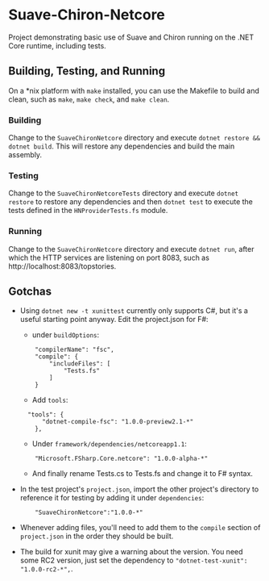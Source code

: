 Suave-Chiron-Netcore
====================

Project demonstrating basic use of Suave and Chiron running on the .NET Core
runtime, including tests.

Building, Testing, and Running
--------
On a *nix platform with `make` installed, you can use the Makefile to 
build and clean, such as `make`, `make check`, and `make clean`.

### Building
Change to the `SuaveChironNetcore` directory and execute 
`dotnet restore && dotnet build`.  This will restore any dependencies and build
the main assembly.

### Testing
Change to the `SuaveChironNetcoreTests` directory and execute `dotnet restore`
to restore any dependencies and then `dotnet test` to execute the tests defined
in the `HNProviderTests.fs` module.

### Running
Change to the `SuaveChironNetcore` directory and execute `dotnet run`, after 
which the HTTP services are listening on port 8083, such as 
http://localhost:8083/topstories.


Gotchas
-------
* Using `dotnet new -t xunittest` currently only supports C#, but it's a useful
starting point anyway.  Edit the project.json for F#:
    + under `buildOptions`:
    ```
        "compilerName": "fsc",
        "compile": {
            "includeFiles": [
                "Tests.fs"
            ]
        }
    ```
    + Add `tools`: 
    ```
      "tools": {
          "dotnet-compile-fsc": "1.0.0-preview2.1-*"
        },
    ```
    + Under `framework/dependencies/netcoreapp1.1`:
    ```
        "Microsoft.FSharp.Core.netcore": "1.0.0-alpha-*"
    ```
    + And finally rename Tests.cs to Tests.fs and change it to F# syntax.

* In the test project's `project.json`, import the other project's directory
to reference it for testing by adding it under `dependencies`:
    ```
        "SuaveChironNetcore":"1.0.0-*"
    ```
* Whenever adding files, you'll need to add them to the `compile` section
of `project.json` in the order they should be built.
* The build for xunit may give a warning about the version.  You need some RC2 
version, just set the dependency to `"dotnet-test-xunit": "1.0.0-rc2-*",`.